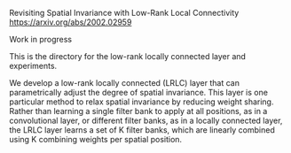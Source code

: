 Revisiting Spatial Invariance with Low-Rank Local Connectivity
https://arxiv.org/abs/2002.02959

Work in progress

This is the directory for the low-rank locally connected layer and experiments.

We develop a low-rank locally connected (LRLC) layer that can parametrically 
adjust the degree of spatial invariance. This layer is one particular
method to relax spatial invariance by reducing weight sharing. Rather than 
learning a single filter bank to apply at all positions, as in a convolutional 
layer, or different filter banks, as in a locally connected layer, 
the LRLC layer learns a set of K filter banks, which are linearly combined using
K combining weights per spatial position.
